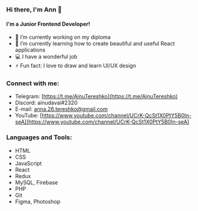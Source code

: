 ### Hi there, I'm Ann 👋
#### I'm a Junior Frontend Developer!

- 🔭 I’m currently working on my diploma
- 🌱 I’m currently learning how to create beautiful and useful React applications 
- 💻 I have a wonderful job
- ⚡ Fun fact: I love to draw and learn UI/UX design


### Connect with me:

- Telegram: [https://t.me/AinuTereshko](https://t.me/AinuTereshko)
- Discord: ainudavai#2320
- E-mail: [anna.26.tereshko@gmail.com](anna.26.tereshko@gmail.com)
- YouTube: [https://www.youtube.com/channel/UCrK-QcSt1X0PtY5B0In-seA](https://www.youtube.com/channel/UCrK-QcSt1X0PtY5B0In-seA)

### Languages and Tools:

- HTML
- CSS
- JavaScript
- React
- Redux
- MySQL, Firebase
- PHP
- Git
- Figma, Photoshop
